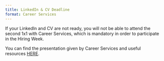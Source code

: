 ```yaml
---
title: LinkedIn & CV Deadline
format: Career Services
---
```



If your LinkedIn and CV are not ready, you will not be able to attend the second 1x1 with Career Services, which is mandatory in order to participate in the Hiring Week.

You can find the presentation given by Career Services and useful resources [HERE](https://drive.google.com/drive/folders/14lhEgwmumnu1Q4Rpt_mlXa3EfN8FOQc0).
